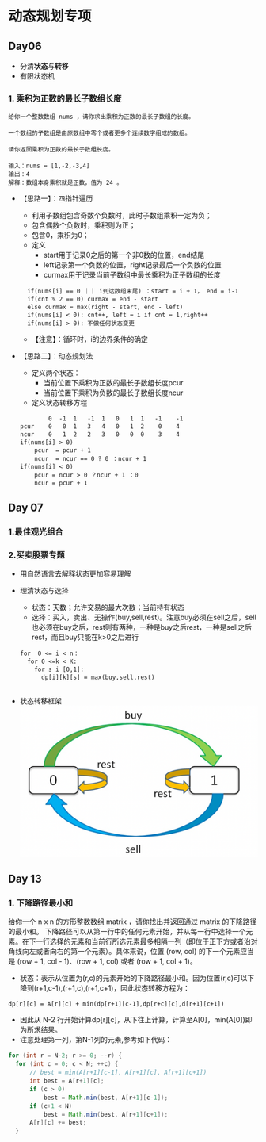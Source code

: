# 动态规划专项

## Day06

+ 分清**状态**与**转移**
+ 有限状态机

### 1. 乘积为正数的最长子数组长度

```
给你一个整数数组 nums ，请你求出乘积为正数的最长子数组的长度。

一个数组的子数组是由原数组中零个或者更多个连续数字组成的数组。

请你返回乘积为正数的最长子数组长度。

输入：nums = [1,-2,-3,4]
输出：4
解释：数组本身乘积就是正数，值为 24 。

```

+ 【思路一】：四指针遍历
  + 利用子数组包含奇数个负数时，此时子数组乘积一定为负；
  + 包含偶数个负数时，乘积则为正；
  + 包含0，乘积为0；
  + 定义
    + start用于记录0之后的第一个非0数的位置，end结尾
    + left记录第一个负数的位置，right记录最后一个负数的位置
    + curmax用于记录当前子数组中最长乘积为正子数组的长度

  ```
    if(nums[i] == 0 ｜｜ i到达数组末尾) ：start = i + 1， end = i-1
    if(cnt % 2 == 0) curmax = end - start
    else curmax = max(right - start, end - left)
    if(nums[i] < 0): cnt++, left = i if cnt = 1,right++
    if(nums[i] > 0): 不做任何状态变更 
  ```

  + 【注意】：循环时，i的边界条件的确定
+ 【思路二】：动态规划法
  + 定义两个状态：
    + 当前位置下乘积为正数的最长子数组长度pcur
    + 当前位置下乘积为负数的最长子数组长度ncur
  + 定义状态转移方程
  
  ```
          0  -1  1   -1  1   0   1  1   -1    -1 
  pcur    0   0  1   3   4   0   1  2    0    4
  ncur    0   1  2   2   3   0   0  0    3    4
  if(nums[i] > 0)
      pcur  = pcur + 1
      ncur  = ncur == 0 ? 0 ：ncur + 1
  if(nums[i] < 0)
      pcur = ncur > 0 ？ncur + 1 ：0
      ncur = pcur + 1
  ```

## Day 07

### 1.最佳观光组合


### 2.买卖股票专题
  + 用自然语言去解释状态更加容易理解

  + 理清状态与选择
    + 状态：天数；允许交易的最大次数；当前持有状态
    + 选择：买入，卖出、无操作(buy,sell,rest)。注意buy必须在sell之后，sell也必须在buy之后，rest则有两种，一种是buy之后rest，一种是sell之后rest，而且buy只能在k>0之后进行
    ```
    for  0 <= i < n：
      for 0 <=k < K:
        for s i [0,1]:
          dp[i][k][s] = max(buy,sell,rest)
  
  + 状态转移框架
    ![1](picture/动态规划1.png)
  
## Day 13

### 1. 下降路径最小和
给你一个 n x n 的方形整数数组 matrix ，请你找出并返回通过 matrix 的下降路径的最小和。
下降路径可以从第一行中的任何元素开始，并从每一行中选择一个元素。在下一行选择的元素和当前行所选元素最多相隔一列（即位于正下方或者沿对角线向左或者向右的第一个元素）。具体来说，位置 (row, col) 的下一个元素应当是 (row + 1, col - 1)、(row + 1, col) 或者 (row + 1, col + 1)。

+ 状态：表示从位置为(r,c)的元素开始的下降路径最小和。因为位置(r,c)可以下降到(r+1,c-1),(r+1,c),(r+1,c+1)，因此状态转移方程为：
```
dp[r][c] = A[r][c] + min(dp[r+1][c-1],dp[r+c][c],d[r+1][c+1])
```
+ 因此从 N-2 行开始计算dp[r][c]，从下往上计算，计算至A[0]，min(A[0])即为所求结果。
+ 注意处理第一列，第N-1列的元素,参考如下代码：
```java
for (int r = N-2; r >= 0; --r) {
  for (int c = 0; c < N; ++c) {
      // best = min(A[r+1][c-1], A[r+1][c], A[r+1][c+1])
      int best = A[r+1][c];
      if (c > 0)
          best = Math.min(best, A[r+1][c-1]);
      if (c+1 < N)
          best = Math.min(best, A[r+1][c+1]);
      A[r][c] += best;
  }
```